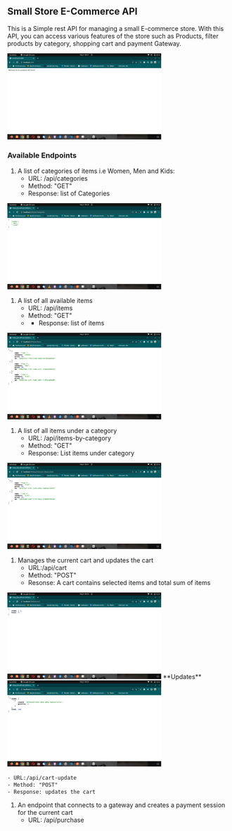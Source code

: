 ## Small Store E-Commerce API
This is a Simple rest API for managing a small E-commerce store. With this API, you can access various features of the store such as Products, filter products by category, shopping cart and payment Gateway.

<img src="./images/welcomePage.png" width="350" title="hover text">

### Available Endpoints
1. A list of categories of items i.e Women, Men and Kids:
	-  URL: /api/categories
	- Method: "GET"
	- Response: list of Categories

<img src="./images/allCategories.png" width="350" title="hover text">

1.  A list of all available items 
	- URL: /api/items
	- Method: "GET"
	- - Response: list of items

<img src="./images/allItems.png" width="350" title="hover text">

1. A list of all items under a category
	- URL: /api/items-by-category
	- Method: "GET"
	- Response: List items under category

<img src="./images/itemByCat.png" width="350" title="hover text">

1. Manages the current cart and updates the cart
	- URL:/api/cart
	- Method: "POST"
	- Resonse: A cart contains selected items and total sum of items
<img src="./images/emptycart.png" width="350" title="hover text">
**Updates**

 <img src="./images/updateCart.png" width="350" title="hover text">
 
	- URL:/api/cart-update
	- Method: "POST"
	- Response: updates the cart 
1. An endpoint that connects to a gateway and creates a payment session for the current cart
	- URL: /api/purchase
